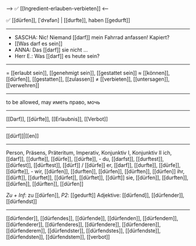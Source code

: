 --> ✅ [[Ingredient-erlauben-verbieten]] <--

✅ [[dürfen]], [ˈdʏʁfən] | [[durfte]], haben [[gedurft]]

---
- SASCHA: Nic! Niemand [[darf]] mein Fahrrad anfassen! Kapiert?  
- [[Was darf es sein]]
- ANNA: Das [[darf]] sie nicht …
- Herr E.: Was [[darf]] es heute sein?  
---
= [[erlaubt sein]], [[genehmigt sein]], [[gestattet sein]]
≈ [[können]], [[dürfen]], [[gestatten]], [[zulassen]]
≠ [[verbieten]], [[untersagen]], [[verwehren]]

---
to be allowed, may
иметь право, мочь

---
[[Darf]], [[dürfte]], [[Erlaubnis]], [[Verbot]]

---
[[dürf]]|[[en]]


---
Person, Präsens, Präteritum, Imperativ, Konjunktiv I,  Konjunktiv II 
ich, [[darf]], [[durfte]], [[dürfe]], [[dürfte]], -
du, [[darfst]], [[durftest]], [[dürfest]], [[dürftest]], [[dürf]] / [[dürfe]]
er, [[darf]], [[durfte]], [[dürfe]], [[dürfte]], -
wir, [[dürfen]], [[durften]], [[dürfen]], [[dürften]], [[dürfen]]
ihr, [[dürft]], [[durftet]], [[dürfet]], [[dürftet]], [[dürft]]
sie, [[dürfen]], [[durften]], [[dürfen]], [[dürften]], [[dürfen]]

*Zu + Inf*: zu [[dürfen]], *P2*: [[gedurft]]
Adjektive: [[dürfend]], [[dürfender]], [[dürfendst]]

---
[[dürfender]], [[dürfendes]], [[dürfende]], [[dürfenden]], [[dürfendem]], [[dürfenderer]], [[dürfenderes]], [[dürfendere]], [[dürfenderen]], [[dürfenderem]], [[dürfendster]], [[dürfendstes]], [[dürfendste]], [[dürfendsten]], [[dürfendstem]], [[verbot]]